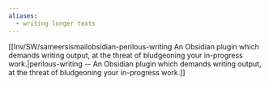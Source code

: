 ```yaml
---
aliases:
  - writing longer texts
---
```


[[Inv/SW/sameersismailobsidian-perilous-writing An Obsidian plugin which demands writing output, at the threat of bludgeoning your in-progress work.|perilous-writing -- An Obsidian plugin which demands writing output, at the threat of bludgeoning your in-progress work.]]
